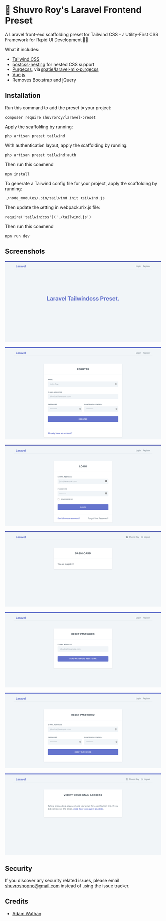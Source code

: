 # 🚀 Shuvro Roy's Laravel Frontend Preset

A Laravel front-end scaffolding preset for Tailwind CSS - a Utility-First CSS Framework for Rapid UI Development 👌🏻

What it includes:

- [Tailwind CSS](https://tailwindcss.com)
- [postcss-nesting](https://github.com/jonathantneal/postcss-nesting) for nested CSS support
- [Purgecss](https://www.purgecss.com/), via [spatie/laravel-mix-purgecss](https://github.com/spatie/laravel-mix-purgecss)
- [Vue.js](https://vuejs.org/)
- Removes Bootstrap and jQuery

## Installation

Run this command to add the preset to your project:

```
composer require shuvroroy/laravel-preset
```

Apply the scaffolding by running:

```
php artisan preset tailwind
```

With authentication layout, apply the scaffolding by running:

```
php artisan preset tailwind:auth
```

Then run this commend

```
npm install
```

To generate a Tailwind config file for your project, apply the scaffolding by running:

```
./node_modules/.bin/tailwind init tailwind.js
```

Then update the setting in webpack.mix.js file:

```
require('tailwindcss')('./tailwind.js')
```

Then run this commend

```
npm run dev
```

## Screenshots

![Welcome](/screenshots/welcome.png)

![Register](/screenshots/register.png)

![Login](/screenshots/login.png)

![Home](/screenshots/home.png)

![Reset Password](/screenshots/reset-password.png)

![Send Password Reset](/screenshots/change-password-form.png)

![Verify](/screenshots/verify.png)

## Security

If you discover any security related issues, please email shuvroshopno@gmail.com instead of using the issue tracker.

## Credits

- [Adam Wathan](https://github.com/adamwathan)

